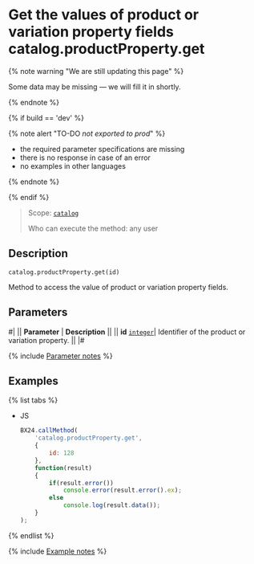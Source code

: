 # Get the values of product or variation property fields catalog.productProperty.get

{% note warning "We are still updating this page" %}

Some data may be missing — we will fill it in shortly.

{% endnote %}

{% if build == 'dev' %}

{% note alert "TO-DO _not exported to prod_" %}

- the required parameter specifications are missing
- there is no response in case of an error
- no examples in other languages
  
{% endnote %}

{% endif %}

> Scope: [`catalog`](../../scopes/permissions.md)
>
> Who can execute the method: any user

## Description

```http
catalog.productProperty.get(id)
```

Method to access the value of product or variation property fields.

## Parameters

#|
|| **Parameter** | **Description** ||
|| **id** 
[`integer`](../../data-types.md)| Identifier of the product or variation property. ||
|#

{% include [Parameter notes](../../../_includes/required.md) %}

## Examples

{% list tabs %}

- JS

    ```js
    BX24.callMethod(
        'catalog.productProperty.get',
        {
            id: 128
        },
        function(result)
        {
            if(result.error())
                console.error(result.error().ex);
            else
                console.log(result.data());
        }
    );
    ```

{% endlist %}

{% include [Example notes](../../../_includes/examples.md) %}